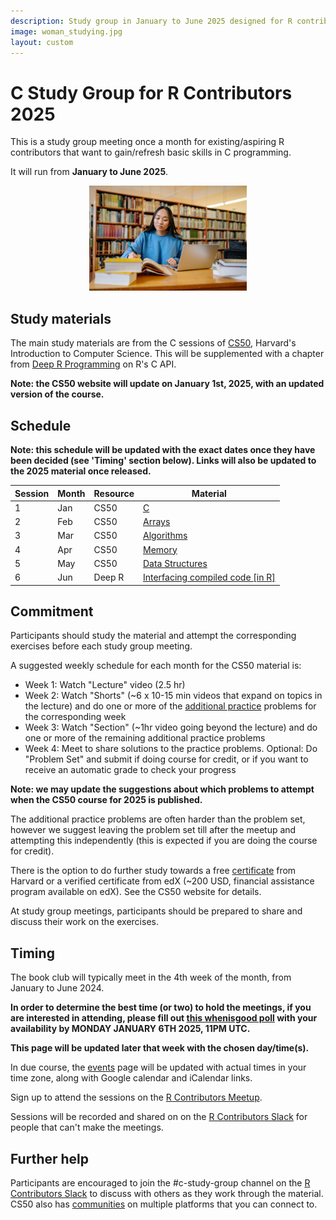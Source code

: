 ```yaml
---
description: Study group in January to June 2025 designed for R contributors to develop skills in C programming.
image: woman_studying.jpg
layout: custom
---
```


# C Study Group for R Contributors 2025

This is a study group meeting once a month for existing/aspiring R contributors that want to gain/refresh basic skills in C programming.

It will run from **January to June 2025**.

<center><img src="woman_studying.jpg" alt="Woman studying in a library with books and a laptop" width="50%"/></center>

## Study materials

The main study materials are from the C sessions of [CS50](https://cs50.harvard.edu/x/), Harvard's Introduction to Computer Science. This will be supplemented with a chapter from [Deep R Programming](https://deepr.gagolewski.com/chapter/310-compiled.html) on R's C API.

**Note: the CS50 website will update on January 1st, 2025, with an updated version of the course.**

## Schedule

**Note: this schedule will be updated with the exact dates once they have been decided (see 'Timing' section below). Links will also be updated to the 2025 material once released.**

| Session  | Month   | Resource | Material                                                                                   |
|------------|------------|------------|-------------------------------------|
| 1   | Jan | CS50     | [C](https://cs50.harvard.edu/x/2024/weeks/1/)                                              |
| 2   | Feb | CS50     | [Arrays](https://cs50.harvard.edu/x/2024/weeks/2/)                                         |
| 3   | Mar | CS50     | [Algorithms](https://cs50.harvard.edu/x/2024/weeks/3/)                                     |
| 4   | Apr | CS50     | [Memory](https://cs50.harvard.edu/x/2024/weeks/4/)                                         |
| 5   | May | CS50     | [Data Structures](https://cs50.harvard.edu/x/2024/weeks/5/)                                |
| 6   | Jun | Deep R   | [Interfacing compiled code [in R]](https://deepr.gagolewski.com/chapter/310-compiled.html) |

## Commitment

Participants should study the material and attempt the corresponding exercises before each study group meeting.

A suggested weekly schedule for each month for the CS50 material is:

-   Week 1: Watch "Lecture" video (2.5 hr)
-   Week 2: Watch "Shorts" (\~6 x 10-15 min videos that expand on topics in the lecture) and do one or more of the [additional practice](https://cs50.harvard.edu/x/2024/practice/) problems for the corresponding week
-   Week 3: Watch "Section" (~1hr video going beyond the lecture) and do one or more of the remaining additional practice problems
-   Week 4: Meet to share solutions to the practice problems. Optional: Do "Problem Set" and submit if doing course for credit, or if you want to receive an automatic grade to check your progress

**Note: we may update the suggestions about which problems to attempt when the CS50 course for 2025 is published.**

The additional practice problems are often harder than the problem set, 
however we suggest leaving the problem set till after the meetup and attempting 
this independently (this is expected if you are doing the course for credit).

There is the option to do further study towards a free [certificate](https://cs50.harvard.edu/x/2024/certificate/) from Harvard or a verified certificate from edX (~200 USD, financial assistance program available on edX). See the CS50 website for details.

At study group meetings, participants should be prepared to share and discuss their work on the exercises.

## Timing

The book club will typically meet in the 4th week of the month, from January to June 2024.

**In order to determine the best time (or two) to hold the meetings, if you are interested in attending, please fill out [this whenisgood poll](https://whenisgood.net/jqfrg3j) with your availability by MONDAY JANUARY 6TH 2025, 11PM UTC.** 

**This page will be updated later that week with the chosen day/time(s).**

In due course, the [events](/events) page will be updated with actual times in your time zone, along with Google calendar and iCalendar links.

Sign up to attend the sessions on the [R Contributors Meetup](https://www.meetup.com/r-contributors/events/).

Sessions will be recorded and shared on on the [R Contributors Slack](/slack) for people that can't make the meetings.

## Further help

Participants are encouraged to join the #c-study-group channel on the [R Contributors Slack](/slack) to discuss with others as they work through the material. CS50 also has [communities](https://cs50.harvard.edu/x/2024/communities/) on multiple platforms that you can connect to.
